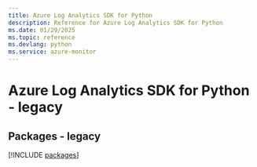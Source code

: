 ```yaml
---
title: Azure Log Analytics SDK for Python
description: Reference for Azure Log Analytics SDK for Python
ms.date: 01/29/2025
ms.topic: reference
ms.devlang: python
ms.service: azure-monitor
---
```

# Azure Log Analytics SDK for Python - legacy
## Packages - legacy
[!INCLUDE [packages](log-analytics-index.md)]
